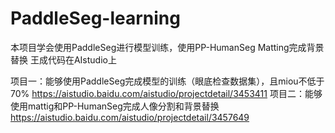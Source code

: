 # PaddleSeg-learning
本项目学会使用PaddleSeg进行模型训练，使用PP-HumanSeg Matting完成背景替换
王成代码在AIstudio上

项目一：能够使用PaddleSeg完成模型的训练（眼底检查数据集），且miou不低于70%
  https://aistudio.baidu.com/aistudio/projectdetail/3453411
项目二：能够使用mattig和PP-HumanSeg完成人像分割和背景替换
  https://aistudio.baidu.com/aistudio/projectdetail/3457649
